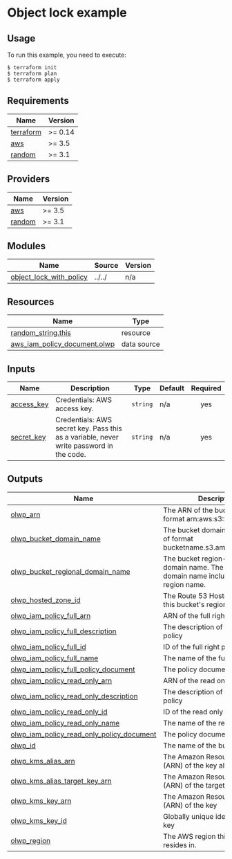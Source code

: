 # Object lock example

## Usage

To run this example, you need to execute:

```
$ terraform init
$ terraform plan
$ terraform apply
```

<!-- BEGINNING OF PRE-COMMIT-TERRAFORM DOCS HOOK -->
## Requirements

| Name | Version |
|------|---------|
| <a name="requirement_terraform"></a> [terraform](#requirement\_terraform) | >= 0.14 |
| <a name="requirement_aws"></a> [aws](#requirement\_aws) | >= 3.5 |
| <a name="requirement_random"></a> [random](#requirement\_random) | >= 3.1 |

## Providers

| Name | Version |
|------|---------|
| <a name="provider_aws"></a> [aws](#provider\_aws) | >= 3.5 |
| <a name="provider_random"></a> [random](#provider\_random) | >= 3.1 |

## Modules

| Name | Source | Version |
|------|--------|---------|
| <a name="module_object_lock_with_policy"></a> [object\_lock\_with\_policy](#module\_object\_lock\_with\_policy) | ../../ | n/a |

## Resources

| Name | Type |
|------|------|
| [random_string.this](https://registry.terraform.io/providers/hashicorp/random/latest/docs/resources/string) | resource |
| [aws_iam_policy_document.olwp](https://registry.terraform.io/providers/hashicorp/aws/latest/docs/data-sources/iam_policy_document) | data source |

## Inputs

| Name | Description | Type | Default | Required |
|------|-------------|------|---------|:--------:|
| <a name="input_access_key"></a> [access\_key](#input\_access\_key) | Credentials: AWS access key. | `string` | n/a | yes |
| <a name="input_secret_key"></a> [secret\_key](#input\_secret\_key) | Credentials: AWS secret key. Pass this as a variable, never write password in the code. | `string` | n/a | yes |

## Outputs

| Name | Description |
|------|-------------|
| <a name="output_olwp_arn"></a> [olwp\_arn](#output\_olwp\_arn) | The ARN of the bucket. Will be of format arn:aws:s3:::bucketname. |
| <a name="output_olwp_bucket_domain_name"></a> [olwp\_bucket\_domain\_name](#output\_olwp\_bucket\_domain\_name) | The bucket domain name. Will be of format bucketname.s3.amazonaws.com. |
| <a name="output_olwp_bucket_regional_domain_name"></a> [olwp\_bucket\_regional\_domain\_name](#output\_olwp\_bucket\_regional\_domain\_name) | The bucket region-specific domain name. The bucket domain name including the region name. |
| <a name="output_olwp_hosted_zone_id"></a> [olwp\_hosted\_zone\_id](#output\_olwp\_hosted\_zone\_id) | The Route 53 Hosted Zone ID for this bucket's region. |
| <a name="output_olwp_iam_policy_full_arn"></a> [olwp\_iam\_policy\_full\_arn](#output\_olwp\_iam\_policy\_full\_arn) | ARN of the full right policy |
| <a name="output_olwp_iam_policy_full_description"></a> [olwp\_iam\_policy\_full\_description](#output\_olwp\_iam\_policy\_full\_description) | The description of the full right policy |
| <a name="output_olwp_iam_policy_full_id"></a> [olwp\_iam\_policy\_full\_id](#output\_olwp\_iam\_policy\_full\_id) | ID of the full right policy |
| <a name="output_olwp_iam_policy_full_name"></a> [olwp\_iam\_policy\_full\_name](#output\_olwp\_iam\_policy\_full\_name) | The name of the full right policy |
| <a name="output_olwp_iam_policy_full_policy_document"></a> [olwp\_iam\_policy\_full\_policy\_document](#output\_olwp\_iam\_policy\_full\_policy\_document) | The policy document |
| <a name="output_olwp_iam_policy_read_only_arn"></a> [olwp\_iam\_policy\_read\_only\_arn](#output\_olwp\_iam\_policy\_read\_only\_arn) | ARN of the read only policy |
| <a name="output_olwp_iam_policy_read_only_description"></a> [olwp\_iam\_policy\_read\_only\_description](#output\_olwp\_iam\_policy\_read\_only\_description) | The description of the read only policy |
| <a name="output_olwp_iam_policy_read_only_id"></a> [olwp\_iam\_policy\_read\_only\_id](#output\_olwp\_iam\_policy\_read\_only\_id) | ID of the read only policy |
| <a name="output_olwp_iam_policy_read_only_name"></a> [olwp\_iam\_policy\_read\_only\_name](#output\_olwp\_iam\_policy\_read\_only\_name) | The name of the read only policy |
| <a name="output_olwp_iam_policy_read_only_policy_document"></a> [olwp\_iam\_policy\_read\_only\_policy\_document](#output\_olwp\_iam\_policy\_read\_only\_policy\_document) | The policy document |
| <a name="output_olwp_id"></a> [olwp\_id](#output\_olwp\_id) | The name of the bucket. |
| <a name="output_olwp_kms_alias_arn"></a> [olwp\_kms\_alias\_arn](#output\_olwp\_kms\_alias\_arn) | The Amazon Resource Name (ARN) of the key alias |
| <a name="output_olwp_kms_alias_target_key_arn"></a> [olwp\_kms\_alias\_target\_key\_arn](#output\_olwp\_kms\_alias\_target\_key\_arn) | The Amazon Resource Name (ARN) of the target key identifier |
| <a name="output_olwp_kms_key_arn"></a> [olwp\_kms\_key\_arn](#output\_olwp\_kms\_key\_arn) | The Amazon Resource Name (ARN) of the key |
| <a name="output_olwp_kms_key_id"></a> [olwp\_kms\_key\_id](#output\_olwp\_kms\_key\_id) | Globally unique identifier for the key |
| <a name="output_olwp_region"></a> [olwp\_region](#output\_olwp\_region) | The AWS region this bucket resides in. |
<!-- END OF PRE-COMMIT-TERRAFORM DOCS HOOK -->
